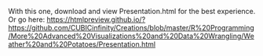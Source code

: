 With this one, download and view Presentation.html for the best experience.
Or go here:
https://htmlpreview.github.io/?https://github.com/CUBICinfinity/Creations/blob/master/R%20Programming/More%20Advanced%20Visualizations%20and%20Data%20Wrangling/Weather%20and%20Potatoes/Presentation.html
